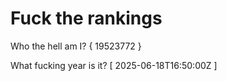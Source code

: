 # Fuck the rankings

Who the hell am I?
{ 19523772 }

What fucking year is it?
[ 2025-06-18T16:50:00Z ]
